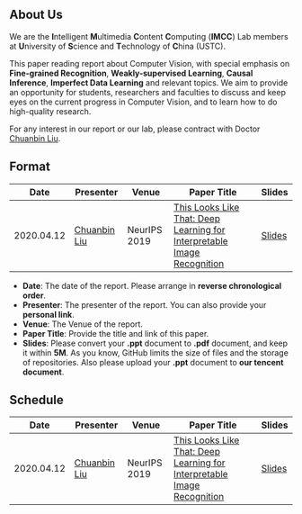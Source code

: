 ## About Us
We are the **I**ntelligent **M**ultimedia **C**ontent **C**omputing (**IMCC**) Lab members at **U**niversity of **S**cience and **T**echnology of **C**hina (USTC). 

This paper reading report about Computer Vision, with special emphasis on **Fine-grained Recognition**, **Weakly-supervised Learning**, **Causal Inference**, **Imperfect Data Learning** and relevant topics. We aim to provide an opportunity for students, researchers and faculties to discuss and keep eyes on the current progress in Computer Vision, and to learn how to do high-quality research.

For any interest in our report or our lab, please contract with Doctor [Chuanbin Liu](http://home.ustc.edu.cn/~lcb592/).


## Format

| Date      | Presenter | Venue | Paper Title | Slides | 
| --------- | --------- | ----- | ----------- | ------ |
| 2020.04.12 | [Chuanbin Liu](http://home.ustc.edu.cn/~lcb592/) |NeurIPS 2019 | [This Looks Like That: Deep Learning for Interpretable Image Recognition](https://proceedings.neurips.cc/paper/2019/hash/adf7ee2dcf142b0e11888e72b43fcb75-Abstract.html) | [Slides](Slides/20200412.pdf) |

- **Date**: The date of the report. Please arrange in **reverse chronological order**.
- **Presenter**: The presenter of the report. You can also provide your **personal link**.
- **Venue**: The Venue of the report.
- **Paper Title**: Provide the title and link of this paper.
- **Slides**: Please convert your **.ppt** document to **.pdf** document, and keep it within **5M**. As you know, GitHub limits the size of files and the storage of repositories. Also please upload your **.ppt** document to **our tencent document**.

## Schedule

| Date      | Presenter | Venue | Paper Title | Slides | 
| --------- | --------- | ----- | ----------- | ------ |
| 2020.04.12 | [Chuanbin Liu](http://home.ustc.edu.cn/~lcb592/) |NeurIPS 2019 | [This Looks Like That: Deep Learning for Interpretable Image Recognition](https://proceedings.neurips.cc/paper/2019/hash/adf7ee2dcf142b0e11888e72b43fcb75-Abstract.html) | [Slides](Slides/20200412.pdf) |

